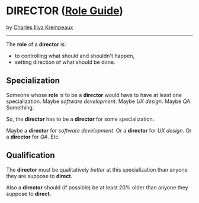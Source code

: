 # DIRECTOR ([Role Guide](../../README.md))

by [Charles Iliya Krempeaux](http://changelog.ca/)

---

The **role** of a **director** is:

* to controlling what should and shouldn't happen,
* setting direction of what should be done.

## Specialization

Someone whose **role** is to be a **director** would have to have at least one specialization.
Maybe _software development_.
Maybe _UX design_.
Maybe _QA_.
Something.

So, the **director** has to be a **director** for some specialization.

Maybe a **director** for _software development_.
Or a **director** for _UX design_.
Or a **director** for _QA_.
Etc.

## Qualification

The **director** must be qualitatively _better_ at this specialization than anyone they are suppose to **direct**.

Also a **director** should (if possible) be at least 20% older than anyone they suppose to **direct**.
